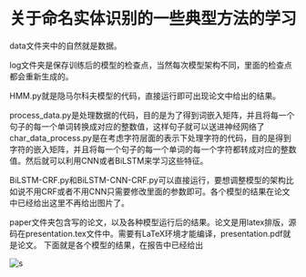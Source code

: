 # 关于命名实体识别的一些典型方法的学习

data文件夹中的自然就是数据。

log文件夹是保存训练后的模型的检查点，当然每次模型架构不同，里面的检查点都会重新生成的。

HMM.py就是隐马尔科夫模型的代码，直接运行即可出现论文中给出的结果。

process_data.py是处理数据的代码，目的是为了得到词嵌入矩阵，并且将每一个句子的每一个单词转换成对应的整数值，这样句子就可以送进神经网络了
char_data_process.py是在考虑字符层面的表示下处理字符的代码，目的是得到字符的嵌入矩阵，并且将每一个句子的每一个单词的每一个字符都转成对应的整数值。然后就可以利用CNN或者BiLSTM来学习这些特征。

BiLSTM-CRF.py和BiLSTM-CNN-CRF.py可以直接运行，要想调整模型的架构比如说不用CRF或者不用CNN只需要修改里面的参数即可。各个模型的结果在论文中已经给出这里不再给出图片了。

paper文件夹包含写的论文，以及各种模型运行后的结果。论文是用latex排版，源码在presentation.tex文件中。需要有LaTeX环境才能编译，presentation.pdf就是论文。
下面就是各个模型的结果，在报告中已经给出

![s](https://github.com/xianghuisun/NERs/tree/master/paper/result.png)

